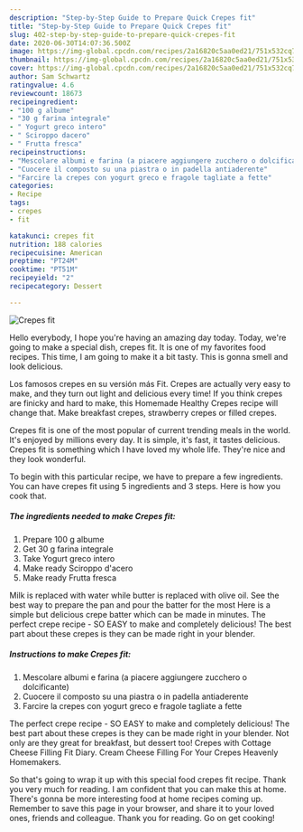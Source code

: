 ```yaml
---
description: "Step-by-Step Guide to Prepare Quick Crepes fit"
title: "Step-by-Step Guide to Prepare Quick Crepes fit"
slug: 402-step-by-step-guide-to-prepare-quick-crepes-fit
date: 2020-06-30T14:07:36.500Z
image: https://img-global.cpcdn.com/recipes/2a16820c5aa0ed21/751x532cq70/crepes-fit-recipe-main-photo.jpg
thumbnail: https://img-global.cpcdn.com/recipes/2a16820c5aa0ed21/751x532cq70/crepes-fit-recipe-main-photo.jpg
cover: https://img-global.cpcdn.com/recipes/2a16820c5aa0ed21/751x532cq70/crepes-fit-recipe-main-photo.jpg
author: Sam Schwartz
ratingvalue: 4.6
reviewcount: 18673
recipeingredient:
- "100 g albume"
- "30 g farina integrale"
- " Yogurt greco intero"
- " Sciroppo dacero"
- " Frutta fresca"
recipeinstructions:
- "Mescolare albumi e farina (a piacere aggiungere zucchero o dolcificante)"
- "Cuocere il composto su una piastra o in padella antiaderente"
- "Farcire la crepes con yogurt greco e fragole tagliate a fette"
categories:
- Recipe
tags:
- crepes
- fit

katakunci: crepes fit 
nutrition: 188 calories
recipecuisine: American
preptime: "PT24M"
cooktime: "PT51M"
recipeyield: "2"
recipecategory: Dessert

---
```



![Crepes fit](https://img-global.cpcdn.com/recipes/2a16820c5aa0ed21/751x532cq70/crepes-fit-recipe-main-photo.jpg)

Hello everybody, I hope you're having an amazing day today. Today, we're going to make a special dish, crepes fit. It is one of my favorites food recipes. This time, I am going to make it a bit tasty. This is gonna smell and look delicious.

Los famosos crepes en su versión más Fit. Crepes are actually very easy to make, and they turn out light and delicious every time! If you think crepes are finicky and hard to make, this Homemade Healthy Crepes recipe will change that. Make breakfast crepes, strawberry crepes or filled crepes.

Crepes fit is one of the most popular of current trending meals in the world. It's enjoyed by millions every day. It is simple, it's fast, it tastes delicious. Crepes fit is something which I have loved my whole life. They're nice and they look wonderful.


To begin with this particular recipe, we have to prepare a few ingredients. You can have crepes fit using 5 ingredients and 3 steps. Here is how you cook that.

<!--inarticleads1-->

##### The ingredients needed to make Crepes fit:

1. Prepare 100 g albume
1. Get 30 g farina integrale
1. Take  Yogurt greco intero
1. Make ready  Sciroppo d&#39;acero
1. Make ready  Frutta fresca


Milk is replaced with water while butter is replaced with olive oil. See the best way to prepare the pan and pour the batter for the most Here is a simple but delicious crepe batter which can be made in minutes. The perfect crepe recipe - SO EASY to make and completely delicious! The best part about these crepes is they can be made right in your blender. 

<!--inarticleads2-->

##### Instructions to make Crepes fit:

1. Mescolare albumi e farina (a piacere aggiungere zucchero o dolcificante)
1. Cuocere il composto su una piastra o in padella antiaderente
1. Farcire la crepes con yogurt greco e fragole tagliate a fette


The perfect crepe recipe - SO EASY to make and completely delicious! The best part about these crepes is they can be made right in your blender. Not only are they great for breakfast, but dessert too! Crepes with Cottage Cheese Filling Fit Diary. Cream Cheese Filling For Your Crepes Heavenly Homemakers. 

So that's going to wrap it up with this special food crepes fit recipe. Thank you very much for reading. I am confident that you can make this at home. There's gonna be more interesting food at home recipes coming up. Remember to save this page in your browser, and share it to your loved ones, friends and colleague. Thank you for reading. Go on get cooking!
